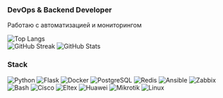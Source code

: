 ### DevOps & Backend Developer
Работаю с автоматизацией и мониторингом

![Top Langs](https://github-readme-stats.vercel.app/api/top-langs/?username=l-palette&layout=compact)  
![GitHub Streak](https://streak-stats.demolab.com/?user=l-palette&theme=blue&stroke=58A6FF&ring=58A6FF&fire=58A6FF&currStreakLabel=58A6FF)
![GitHub Stats](https://github-readme-stats.vercel.app/api?username=l-palette&show_icons=true)

### Stack  
<div align="left">
  <img src="https://img.shields.io/badge/Python-3776AB?style=for-the-badge&logo=python&logoColor=white" alt="Python">
  <img src="https://img.shields.io/badge/Flask-3776AB?style=for-the-badge&logo=flask&logoColor=white" alt="Flask">
  <img src="https://img.shields.io/badge/Docker-2496ED?style=for-the-badge&logo=docker&logoColor=white" alt="Docker">
  <img src="https://img.shields.io/badge/PostgreSQL-4169E1?style=for-the-badge&logo=postgresql&logoColor=white" alt="PostgreSQL">
  <img src="https://img.shields.io/badge/Redis-4169E1?style=for-the-badge&logo=redis&logoColor=white" alt="Redis">
  <img src="https://img.shields.io/badge/Ansible-EE0000?style=for-the-badge&logo=ansible&logoColor=white" alt="Ansible">
  <img src="https://img.shields.io/badge/Zabbix-EA1C24?style=for-the-badge&logo=zabbix&logoColor=white" alt="Zabbix">
  <img src="https://img.shields.io/badge/Bash-4EAA25?style=for-the-badge&logo=gnu-bash&logoColor=white" alt="Bash">
  <img src="https://img.shields.io/badge/Cisco-1BA0D7?style=for-the-badge&logo=cisco&logoColor=white" alt="Cisco">
  <img src="https://img.shields.io/badge/Eltex-1BA0D7?style=for-the-badge&logo=eltex&logoColor=white" alt="Eltex">
  <img src="https://img.shields.io/badge/Huawei-1BA0D7?style=for-the-badge&logo=huawei&logoColor=white" alt="Huawei">
  <img src="https://img.shields.io/badge/Mikrotik-1BA0D7?style=for-the-badge&logo=mikrotik&logoColor=white" alt="Mikrotik">
  <img src="https://img.shields.io/badge/Linux-FCC624?style=for-the-badge&logo=linux&logoColor=black" alt="Linux">
</div>
